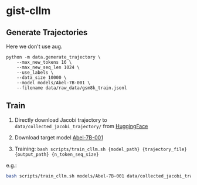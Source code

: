 # gist-cllm

## Generate Trajectories

Here we don't use aug.
```
python -m data.generate_trajectory \
    --max_new_tokens 16 \
    --max_new_seq_len 1024 \
    --use_labels \
    --data_size 10000 \
    --model models/Abel-7B-001 \
    --filename data/raw_data/gsm8k_train.jsonl
```

## Train

1. Directly download Jacobi trajectory to `data/collected_jacobi_trajectory/` from [HuggingFace](https://huggingface.co/datasets/xxxbrem/jacobi_trajectory_abel1)

2. Download target model [Abel-7B-001](https://huggingface.co/GAIR/Abel-7B-001)

3. Training:
`bash scripts/train_cllm.sh {model_path} {trajectory_file} {output_path} {n_token_seq_size}`

e.g.:
```bash
bash scripts/train_cllm.sh models/Abel-7B-001 data/collected_jacobi_trajectory/cleaned_gsm8k_train.jsonl_jacobi_max_new_tokens64_augFalse_labels_True_max_seq_len_1024.json out 64
```
